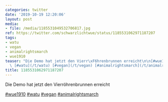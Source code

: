 ```yaml
---
categories: twitter
date: '2019-10-19 12:20:06'
layout: post
media:
- file: /media/1185531049532706817.jpg
ref: https://twitter.com/schwarzlichtwue/status/1185531062971187207
tags:
- watu
- vegan
- animalrightsmarch
- wue1910
teaser: "Die Demo hat jetzt den Vierr\xF6hrenbrunnen erreicht\n\n[#wue1910](/t/wue1910)\
  \ [#watu](/t/watu) [#vegan](/t/vegan) [#animalrightsmarch](/t/animalrightsmarch) "
title: 1185531062971187207
---
```

Die Demo hat jetzt den Vierröhrenbrunnen erreicht

[#wue1910](/t/wue1910) [#watu](/t/watu) [#vegan](/t/vegan) [#animalrightsmarch](/t/animalrightsmarch) 